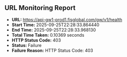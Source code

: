 ## URL Monitoring Report

- **URL:** https://api-gw1-prod1.fisglobal.com/gw/v1/health
- **Start Time:** 2025-09-25T22:28:33.864440
- **End Time:** 2025-09-25T22:28:33.968130
- **Total Time Taken:** 0.10369 seconds
- **HTTP Status Code:** 403
- **Status:** Failure
- **Failure Reason:** HTTP Status Code: 403

